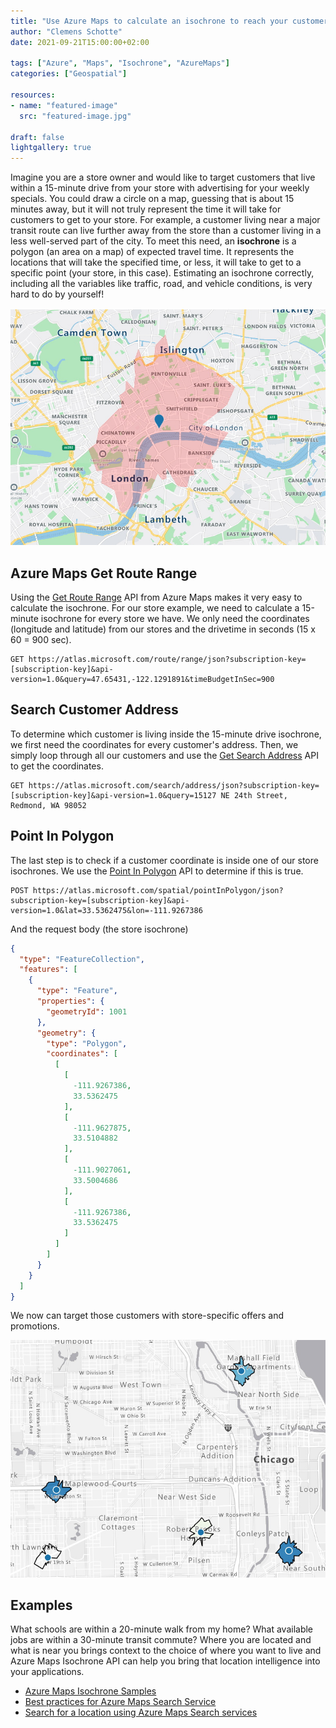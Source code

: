 ```yaml
---
title: "Use Azure Maps to calculate an isochrone to reach your customers"
author: "Clemens Schotte"
date: 2021-09-21T15:00:00+02:00

tags: ["Azure", "Maps", "Isochrone", "AzureMaps"]
categories: ["Geospatial"]

resources:
- name: "featured-image"
  src: "featured-image.jpg"

draft: false
lightgallery: true
---
```


Imagine you are a store owner and would like to target customers that live within a 15-minute drive from your store with advertising for your weekly specials. You could draw a circle on a map, guessing that is about 15 minutes away, but it will not truly represent the time it will take for customers to get to your store. For example, a customer living near a major transit route can live further away from the store than a customer living in a less well-served part of the city. To meet this need, an **isochrone** is a polygon (an area on a map) of expected travel time. It represents the locations that will take the specified time, or less, it will take to get to a specific point (your store, in this case). Estimating an isochrone correctly, including all the variables like traffic, road, and vehicle conditions, is very hard to do by yourself!

![isochrone in London](london.jpg)

## Azure Maps Get Route Range

Using the [Get Route Range](https://docs.microsoft.com/en-us/rest/api/maps/route/get-route-range) API from Azure Maps makes it very easy to calculate the isochrone. For our store example, we need to calculate a 15-minute isochrone for every store we have. We only need the coordinates (longitude and latitude) from our stores and the drivetime in seconds (15 x 60 = 900 sec).

```http
GET https://atlas.microsoft.com/route/range/json?subscription-key=[subscription-key]&api-version=1.0&query=47.65431,-122.1291891&timeBudgetInSec=900
```

## Search Customer Address

To determine which customer is living inside the 15-minute drive isochrone, we first need the coordinates for every customer's address. Then, we simply loop through all our customers and use the [Get Search Address](https://docs.microsoft.com/en-us/rest/api/maps/search/get-search-address) API to get the coordinates.

```http
GET https://atlas.microsoft.com/search/address/json?subscription-key=[subscription-key]&api-version=1.0&query=15127 NE 24th Street, Redmond, WA 98052
```

## Point In Polygon

The last step is to check if a customer coordinate is inside one of our store isochrones. We use the [Point In Polygon](https://docs.microsoft.com/en-us/rest/api/maps/spatial/post-point-in-polygon) API to determine if this is true.

```http
POST https://atlas.microsoft.com/spatial/pointInPolygon/json?subscription-key=[subscription-key]&api-version=1.0&lat=33.5362475&lon=-111.9267386
```

And the request body (the store isochrone)

```json
{
  "type": "FeatureCollection",
  "features": [
    {
      "type": "Feature",
      "properties": {
        "geometryId": 1001
      },
      "geometry": {
        "type": "Polygon",
        "coordinates": [
          [
            [
              -111.9267386,
              33.5362475
            ],
            [
              -111.9627875,
              33.5104882
            ],
            [
              -111.9027061,
              33.5004686
            ],
            [
              -111.9267386,
              33.5362475
            ]
          ]
        ]
      }
    }
  ]
}
```

We now can target those customers with store-specific offers and promotions.

![isochrone in Chicago](chicago.jpg)

## Examples

What schools are within a 20-minute walk from my home? What available jobs are within a 30-minute transit commute? Where you are located and what is near you brings context to the choice of where you want to live and Azure Maps Isochrone API can help you bring that location intelligence into your applications.

* [Azure Maps Isochrone Samples](https://azuremapscodesamples.azurewebsites.net/?search=Isochrone)
* [Best practices for Azure Maps Search Service](https://docs.microsoft.com/en-us/azure/azure-maps/how-to-use-best-practices-for-search)
* [Search for a location using Azure Maps Search services](https://docs.microsoft.com/en-us/azure/azure-maps/how-to-search-for-address)
